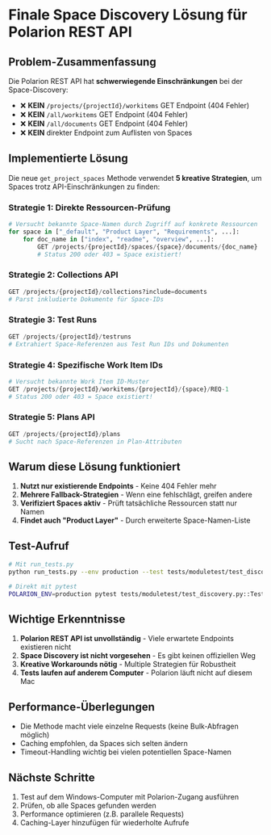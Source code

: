 # Finale Space Discovery Lösung für Polarion REST API

## Problem-Zusammenfassung

Die Polarion REST API hat **schwerwiegende Einschränkungen** bei der Space-Discovery:
- ❌ **KEIN** `/projects/{projectId}/workitems` GET Endpoint (404 Fehler)
- ❌ **KEIN** `/all/workitems` GET Endpoint (404 Fehler)  
- ❌ **KEIN** `/all/documents` GET Endpoint (404 Fehler)
- ❌ **KEIN** direkter Endpoint zum Auflisten von Spaces

## Implementierte Lösung

Die neue `get_project_spaces` Methode verwendet **5 kreative Strategien**, um Spaces trotz API-Einschränkungen zu finden:

### Strategie 1: Direkte Ressourcen-Prüfung
```python
# Versucht bekannte Space-Namen durch Zugriff auf konkrete Ressourcen
for space in ["_default", "Product Layer", "Requirements", ...]:
    for doc_name in ["index", "readme", "overview", ...]:
        GET /projects/{projectId}/spaces/{space}/documents/{doc_name}
        # Status 200 oder 403 = Space existiert!
```

### Strategie 2: Collections API
```python
GET /projects/{projectId}/collections?include=documents
# Parst inkludierte Dokumente für Space-IDs
```

### Strategie 3: Test Runs
```python
GET /projects/{projectId}/testruns
# Extrahiert Space-Referenzen aus Test Run IDs und Dokumenten
```

### Strategie 4: Spezifische Work Item IDs
```python
# Versucht bekannte Work Item ID-Muster
GET /projects/{projectId}/workitems/{projectId}/{space}/REQ-1
# Status 200 oder 403 = Space existiert!
```

### Strategie 5: Plans API
```python
GET /projects/{projectId}/plans
# Sucht nach Space-Referenzen in Plan-Attributen
```

## Warum diese Lösung funktioniert

1. **Nutzt nur existierende Endpoints** - Keine 404 Fehler mehr
2. **Mehrere Fallback-Strategien** - Wenn eine fehlschlägt, greifen andere
3. **Verifiziert Spaces aktiv** - Prüft tatsächliche Ressourcen statt nur Namen
4. **Findet auch "Product Layer"** - Durch erweiterte Space-Namen-Liste

## Test-Aufruf

```bash
# Mit run_tests.py
python run_tests.py --env production --test tests/moduletest/test_discovery.py::TestDiscovery::test_discover_all_documents_in_all_spaces -xvs

# Direkt mit pytest
POLARION_ENV=production pytest tests/moduletest/test_discovery.py::TestDiscovery::test_discover_project_spaces -xvs
```

## Wichtige Erkenntnisse

1. **Polarion REST API ist unvollständig** - Viele erwartete Endpoints existieren nicht
2. **Space Discovery ist nicht vorgesehen** - Es gibt keinen offiziellen Weg
3. **Kreative Workarounds nötig** - Multiple Strategien für Robustheit
4. **Tests laufen auf anderem Computer** - Polarion läuft nicht auf diesem Mac

## Performance-Überlegungen

- Die Methode macht viele einzelne Requests (keine Bulk-Abfragen möglich)
- Caching empfohlen, da Spaces sich selten ändern
- Timeout-Handling wichtig bei vielen potentiellen Space-Namen

## Nächste Schritte

1. Test auf dem Windows-Computer mit Polarion-Zugang ausführen
2. Prüfen, ob alle Spaces gefunden werden
3. Performance optimieren (z.B. parallele Requests)
4. Caching-Layer hinzufügen für wiederholte Aufrufe